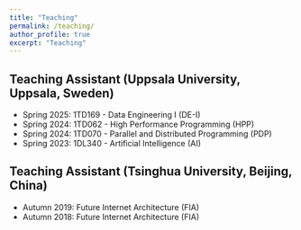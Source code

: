 ```yaml
---
title: "Teaching"
permalink: /teaching/
author_profile: true
excerpt: "Teaching"
---
```



## Teaching Assistant (Uppsala University, Uppsala, Sweden)
- Spring 2025: 1TD169 - Data Engineering I (DE-I)
- Spring 2024: 1TD062 - High Performance Programming (HPP)
- Spring 2024: 1TD070 - Parallel and Distributed Programming (PDP)
- Spring 2023: 1DL340 - Artificial Intelligence (AI)

## Teaching Assistant (Tsinghua University, Beijing, China)
- Autumn 2019: Future Internet Architecture (FIA)
- Autumn 2018: Future Internet Architecture (FIA)
